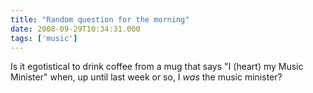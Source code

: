 ```yaml
---
title: "Random question for the morning"
date: 2008-09-29T10:34:31.000
tags: ['music']
---
```


Is it egotistical to drink coffee from a mug that says "I (heart) my Music Minister" when, up until last week or so, I _was_ the music minister?
